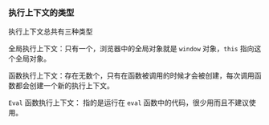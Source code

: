 ### 执行上下文的类型

执行上下文总共有三种类型


全局执行上下文：只有一个，浏览器中的全局对象就是 `window` 对象，`this` 指向这个全局对象。


函数执行上下文：存在无数个，只有在函数被调用的时候才会被创建，每次调用函数都会创建一个新的执行上下文。


`Eval` 函数执行上下文： 指的是运行在 `eval` 函数中的代码，很少用而且不建议使用。
